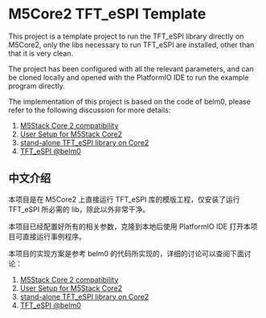 # M5Core2 TFT_eSPI Template

This project is a template project to run the TFT_eSPI library directly on M5Core2, only the libs necessary to run TFT_eSPI are installed, other than that it is very clean.

The project has been configured with all the relevant parameters, and can be cloned locally and opened with the PlatformIO IDE to run the example program directly.

The implementation of this project is based on the code of belm0, please refer to the following discussion for more details:

1. [M5Stack Core 2 compatibility](https://github.com/Bodmer/TFT_eSPI/issues/1328)
2. [User Setup for M5Stack Core2](https://github.com/Bodmer/TFT_eSPI/pull/1815)
3. [stand-alone TFT_eSPI library on Core2](https://community.m5stack.com/topic/4278/stand-alone-tft_espi-library-on-core2)
4. [TFT_eSPI @belm0](https://github.com/belm0/TFT_eSPI)

## 中文介绍

本项目是在 M5Core2 上直接运行 TFT_eSPI 库的模版工程，仅安装了运行 TFT_eSPI 所必需的 lib，除此以外非常干净。

本项目已经配置好所有的相关参数，克隆到本地后使用 PlatformIO IDE 打开本项目可直接运行事例程序。

本项目的实现方案是参考 belm0 的代码所实现的，详细的讨论可以查阅下面讨论：

1. [M5Stack Core 2 compatibility](https://github.com/Bodmer/TFT_eSPI/issues/1328)
2. [User Setup for M5Stack Core2](https://github.com/Bodmer/TFT_eSPI/pull/1815)
3. [stand-alone TFT_eSPI library on Core2](https://community.m5stack.com/topic/4278/stand-alone-tft_espi-library-on-core2)
4. [TFT_eSPI @belm0](https://github.com/belm0/TFT_eSPI)
